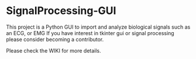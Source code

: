 # SignalProcessing-GUI
This project is a Python GUI to import and analyze biological signals such as an ECG, or EMG
If you have interest in tkinter gui or signal processing please consider becoming a contributor.


Please check the WIKI for more details.


